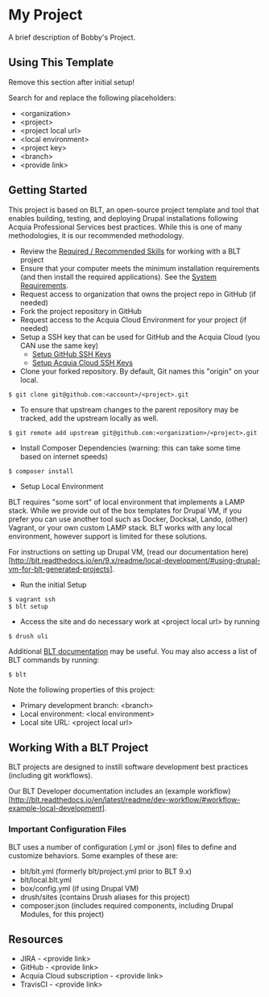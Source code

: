 # My Project

A brief description of Bobby's Project.

## Using This Template

Remove this section after initial setup!

Search for and replace the following placeholders:

* \<organization>
* \<project>
* \<project local url>
* \<local environment>
* \<project key>
* \<branch>
* \<provide link>

## Getting Started

This project is based on BLT, an open-source project template and tool that enables building, testing, and deploying Drupal installations following Acquia Professional Services best practices. While this is one of many methodologies, it is our recommended methodology. 

* Review the [Required / Recommended Skills](http://blt.readthedocs.io/en/latest/readme/skills) for working with a BLT project
* Ensure that your computer meets the minimum installation requirements (and then install the required applications). See the [System Requirements](http://blt.readthedocs.io/en/latest/INSTALL/#system-requirements).
* Request access to organization that owns the project repo in GitHub (if needed)
* Fork the project repository in GitHub
* Request access to the Acquia Cloud Environment for your project (if needed)
* Setup a SSH key that can be used for GitHub and the Acquia Cloud (you CAN use the same key)
    * [Setup GitHub SSH Keys](https://help.github.com/articles/adding-a-new-ssh-key-to-your-github-account/)
    * [Setup Acquia Cloud SSH Keys](https://docs.acquia.com/acquia-cloud/ssh/generate)
* Clone your forked repository. By default, Git names this "origin" on your local.
```
$ git clone git@github.com:<account>/<project>.git
```
* To ensure that upstream changes to the parent repository may be tracked, add the upstream locally as well.
```
$ git remote add upstream git@github.com:<organization>/<project>.git
```
* Install Composer Dependencies (warning: this can take some time based on internet speeds)
```
$ composer install
```
* Setup Local Environment 

BLT requires "some sort" of local environment that implements a LAMP stack. While we provide out of the box templates for Drupal VM, if you prefer you can use another tool such as Docker, Docksal, Lando, (other) Vagrant, or your own custom LAMP stack. BLT works with any local environment, however support is limited for these solutions.

For instructions on setting up Drupal VM, (read our documentation here)[http://blt.readthedocs.io/en/9.x/readme/local-development/#using-drupal-vm-for-blt-generated-projects].

* Run the initial Setup
```
$ vagrant ssh
$ blt setup
``` 
* Access the site and do necessary work at \<project local url> by running

```
$ drush uli
```

Additional [BLT documentation](http://blt.readthedocs.io) may be useful. You may also access a list of BLT commands by running:
```
$ blt
``` 

Note the following properties of this project:
* Primary development branch: \<branch>
* Local environment: \<local environment>
* Local site URL: \<project local url>

## Working With a BLT Project

BLT projects are designed to instill software development best practices (including git workflows). 

Our BLT Developer documentation includes an (example workflow)[http://blt.readthedocs.io/en/latest/readme/dev-workflow/#workflow-example-local-development].

### Important Configuration Files

BLT uses a number of configuration (.yml or .json) files to define and customize behaviors. Some examples of these are:

* blt/blt.yml (formerly blt/project.yml prior to BLT 9.x)
* blt/local.blt.yml
* box/config.yml (if using Drupal VM)
* drush/sites (contains Drush aliases for this project)
* composer.json (includes required components, including Drupal Modules, for this project)

## Resources

* JIRA - \<provide link>
* GitHub - \<provide link>
* Acquia Cloud subscription - \<provide link>
* TravisCI - \<provide link>
